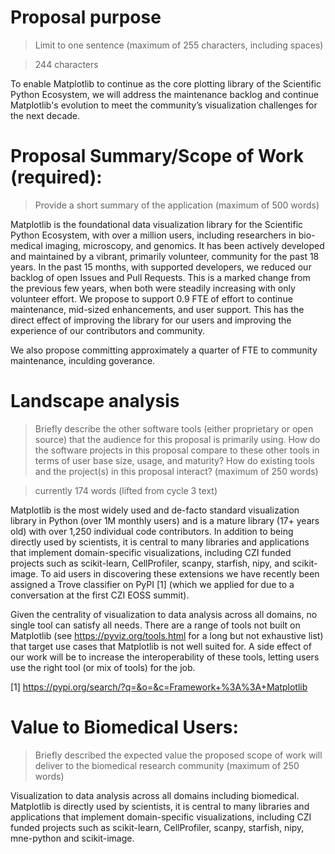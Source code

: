 # Proposal purpose

> Limit to one sentence (maximum of 255 characters, including spaces)

> 244 characters

To enable Matplotlib to continue as the core plotting library of the Scientific
Python Ecosystem, we will address the maintenance backlog and continue
Matplotlib's evolution to meet the community’s visualization challenges for the
next decade.

# Proposal Summary/Scope of Work (required):

> Provide a short summary of the application (maximum of 500 words)

Matplotlib is the foundational data visualization library for the Scientific
Python Ecosystem, with over a million users, including researchers in
bio-medical imaging, microscopy, and genomics. It has been actively developed
and maintained by a vibrant, primarily volunteer, community for the past 18
years.  In the past 15 months, with supported developers, we reduced our
backlog of open Issues and Pull Requests. This is a marked change from the
previous few years, when both were steadily increasing with only volunteer
effort. We propose to support 0.9 FTE of effort to continue maintenance,
mid-sized enhancements, and user support.  This has the direct effect of
improving the library for our users and improving the experience of our
contributors and community.

We also propose committing approximately a quarter of FTE to community
maintenance, inculding goverance.



# Landscape analysis

> Briefly describe the other software tools (either proprietary or open source)
> that the audience for this proposal is primarily using. How do the software
> projects in this proposal compare to these other tools in terms of user base
> size, usage, and maturity? How do existing tools and the project(s) in this
> proposal interact? (maximum of 250 words)

> currently 174 words (lifted from cycle 3 text)

Matplotlib is the most widely used and de-facto standard visualization library
in Python (over 1M monthly users) and is a mature library (17+ years old) with
over 1,250 individual code contributors.  In addition to being directly used by
scientists, it is central to many libraries and applications that implement
domain-specific visualizations, including CZI funded projects such as
scikit-learn, CellProfiler, scanpy, starfish, nipy, and scikit-image. To aid
users in discovering these extensions we have recently been assigned a Trove
classifier on PyPI [1] (which we applied for due to a conversation at the first
CZI EOSS summit).

Given the centrality of visualization to data analysis across all domains, no
single tool can satisfy all needs.  There are a range of tools not built on
Matplotlib (see https://pyviz.org/tools.html for a long but not exhaustive
list) that target use cases that Matplotlib is not well suited for.  A side
effect of our work will be to increase the interoperability of these tools,
letting users use the right tool (or mix of tools) for the job.

[1] https://pypi.org/search/?q=&o=&c=Framework+%3A%3A+Matplotlib

# Value to Biomedical Users:

> Briefly described the expected value the proposed scope of work will deliver
> to the biomedical research community (maximum of 250 words)

Visualization to data analysis across all domains including biomedical.
Matplotlib is directly used by scientists, it is central to many libraries and
applications that implement domain-specific visualizations, including CZI
funded projects such as scikit-learn, CellProfiler, scanpy, starfish, nipy,
mne-python and scikit-image.
